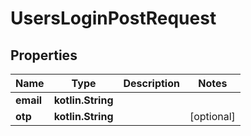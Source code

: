 
# UsersLoginPostRequest

## Properties
Name | Type | Description | Notes
------------ | ------------- | ------------- | -------------
**email** | **kotlin.String** |  | 
**otp** | **kotlin.String** |  |  [optional]



